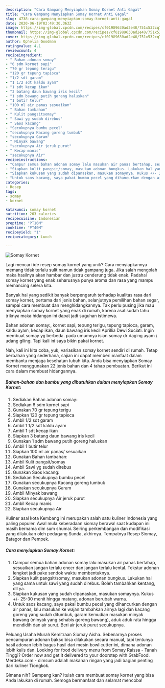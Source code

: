 ```yaml
---
description: "Cara Gampang Menyiapkan Somay Kornet Anti Gagal"
title: "Cara Gampang Menyiapkan Somay Kornet Anti Gagal"
slug: 4738-cara-gampang-menyiapkan-somay-kornet-anti-gagal
date: 2020-06-19T02:49:30.363Z
image: https://img-global.cpcdn.com/recipes/cf01989630ad2e40/751x532cq70/somay-kornet-foto-resep-utama.jpg
thumbnail: https://img-global.cpcdn.com/recipes/cf01989630ad2e40/751x532cq70/somay-kornet-foto-resep-utama.jpg
cover: https://img-global.cpcdn.com/recipes/cf01989630ad2e40/751x532cq70/somay-kornet-foto-resep-utama.jpg
author: Ophelia Goodman
ratingvalue: 4.1
reviewcount: 4
recipeingredient:
- " Bahan adonan somay"
- "6 sdm kornet sapi"
- "70 gr tepung terigu"
- "120 gr tepung tapioca"
- "1/2 sdt garam"
- "1 1/2 sdt kaldu ayam"
- "1 sdt kecap ikan"
- "3 batang daun bawang iris kecil"
- "1 sdm bawang putih goreng haluskan"
- "1 butir telur"
- "100 ml air panas sesuaikan"
- " Bahan tambahan"
- " Kulit pangsitsomay"
- " Sawi yg sudah direbus"
- " Saos kacang"
- "Secukupnya bumbu pecel"
- "secukupnya Kacang goreng tumbuk"
- "secukupnya Garam"
- " Minyak bawang"
- "secukupnya Air jeruk purut"
- " Kecap manis"
- "secukupnya Air"
recipeinstructions:
- "Campur semua bahan adonan somay lalu masukan air panas bertahap, sesuaikan jangan terlalu encer dan jangan terlalu kental. Tekstur adonan lengket jadi pake sendok waktu membentuknya."
- "Siapkan kulit pangsit/somay, masukan adonan bungkus. Lakukan hal yang sama untuk sawi yang sudah direbus. Boleh tambahkan kentang, dll ya."
- "Siapkan kukusan yang sudah dipanaskan, masukan somaynya. Kukus +/- 25-30 menit hingga matang, adonan berubah warna."
- "Untuk saos kacang, saya pakai bumbu pecel yang dihancurkan dengan air panas, lalu masukan ke wajan tambahkan airnya lagi dan kacang goreng yang sudah ditumbuk, garam kemudian masukan minyak bawang (minyak yang sehabis goreng bawang), aduk aduk rata hingga mendidih dan air surut. Beri air jeruk purut secukupnya."
categories:
- Resep
tags:
- somay
- kornet

katakunci: somay kornet 
nutrition: 263 calories
recipecuisine: Indonesian
preptime: "PT16M"
cooktime: "PT40M"
recipeyield: "1"
recipecategory: Lunch

---
```



![Somay Kornet](https://img-global.cpcdn.com/recipes/cf01989630ad2e40/751x532cq70/somay-kornet-foto-resep-utama.jpg)

Lagi mencari ide resep somay kornet yang unik? Cara menyiapkannya memang tidak terlalu sulit namun tidak gampang juga. Jika salah mengolah maka hasilnya akan hambar dan justru cenderung tidak enak. Padahal somay kornet yang enak seharusnya punya aroma dan rasa yang mampu memancing selera kita.

Banyak hal yang sedikit banyak berpengaruh terhadap kualitas rasa dari somay kornet, pertama dari jenis bahan, selanjutnya pemilihan bahan segar, sampai cara membuat dan menghidangkannya. Tak perlu pusing jika mau menyiapkan somay kornet yang enak di rumah, karena asal sudah tahu triknya maka hidangan ini dapat jadi suguhan istimewa.

Bahan adonan somay:, kornet sapi, tepung terigu, tepung tapioca, garam, kaldu ayam, kecap ikan, daun bawang iris kecil Aprillia Dewi Suciati. Ingin membuat somay yg berbeda. pada umumnya isian somay dr daging ayam / udang giling. Tapi kali ini saya bikin pakai kornet.


Nah, kali ini kita coba, yuk, variasikan somay kornet sendiri di rumah. Tetap berbahan yang sederhana, sajian ini dapat memberi manfaat dalam membantu menjaga kesehatan tubuh kita. Anda bisa menyiapkan Somay Kornet menggunakan 22 jenis bahan dan 4 tahap pembuatan. Berikut ini cara dalam membuat hidangannya.

<!--inarticleads1-->

##### Bahan-bahan dan bumbu yang dibutuhkan dalam menyiapkan Somay Kornet:

1. Sediakan  Bahan adonan somay:
1. Sediakan 6 sdm kornet sapi
1. Gunakan 70 gr tepung terigu
1. Siapkan 120 gr tepung tapioca
1. Ambil 1/2 sdt garam
1. Ambil 1 1/2 sdt kaldu ayam
1. Ambil 1 sdt kecap ikan
1. Siapkan 3 batang daun bawang iris kecil
1. Gunakan 1 sdm bawang putih goreng haluskan
1. Ambil 1 butir telur
1. Siapkan 100 ml air panas/ sesuaikan
1. Gunakan  Bahan tambahan:
1. Ambil  Kulit pangsit/somay
1. Ambil  Sawi yg sudah direbus
1. Gunakan  Saos kacang:
1. Sediakan Secukupnya bumbu pecel
1. Gunakan secukupnya Kacang goreng tumbuk
1. Gunakan secukupnya Garam
1. Ambil  Minyak bawang
1. Siapkan secukupnya Air jeruk purut
1. Ambil  Kecap manis
1. Siapkan secukupnya Air


Kuliner asal kota Kembang ini merupakan salah satu kuliner Indonesia yang paling populer. Awal mula keberadaan siomay berawal saat kudapan ini masih bernama dim sum shumai. Seiring perkembangan dan modifikasi yang dilakukan oleh pedagang Sunda, akhirnya. Tempatnya Resep Siomay, Batagor dan Pempek. 

<!--inarticleads2-->

##### Cara menyiapkan Somay Kornet:

1. Campur semua bahan adonan somay lalu masukan air panas bertahap, sesuaikan jangan terlalu encer dan jangan terlalu kental. Tekstur adonan lengket jadi pake sendok waktu membentuknya.
1. Siapkan kulit pangsit/somay, masukan adonan bungkus. Lakukan hal yang sama untuk sawi yang sudah direbus. Boleh tambahkan kentang, dll ya.
1. Siapkan kukusan yang sudah dipanaskan, masukan somaynya. Kukus +/- 25-30 menit hingga matang, adonan berubah warna.
1. Untuk saos kacang, saya pakai bumbu pecel yang dihancurkan dengan air panas, lalu masukan ke wajan tambahkan airnya lagi dan kacang goreng yang sudah ditumbuk, garam kemudian masukan minyak bawang (minyak yang sehabis goreng bawang), aduk aduk rata hingga mendidih dan air surut. Beri air jeruk purut secukupnya.


Peluang Usaha Murah Kemitraan Siomay Aisha. Sebenarnya proses pencampuran adonan bakso bisa dilakukan secara manual, tapi tentunya hasil adonan lebih bagus hasil dari mesin bowl cutter ini, dimana adonan lebih kalis dan. Looking for food delivery menu from Somay Raissa - Tanah Tinggi? Order now and get it delivered to your doorstep with GrabFood. Merdeka.com - dimsum adalah makanan ringan yang jadi bagian penting dari kuliner Tiongkok. 

Gimana nih? Gampang kan? Itulah cara membuat somay kornet yang bisa Anda lakukan di rumah. Semoga bermanfaat dan selamat mencoba!
